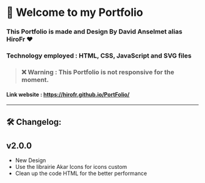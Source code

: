 # 🎉 **Welcome to my Portfolio**

### This Portfolio is made and Design By David Anselmet alias HiroFr ❤️

### Technology employed : HTML, CSS, JavaScript and SVG files

> ### ❌ Warning : This Portfolio is not responsive for the moment.

#### Link website : https://hirofr.github.io/PortFolio/
---

## 🛠️ Changelog:

## v2.0.0

- New Design
- Use the librairie Akar Icons for icons custom
- Clean up the code HTML for the better performance